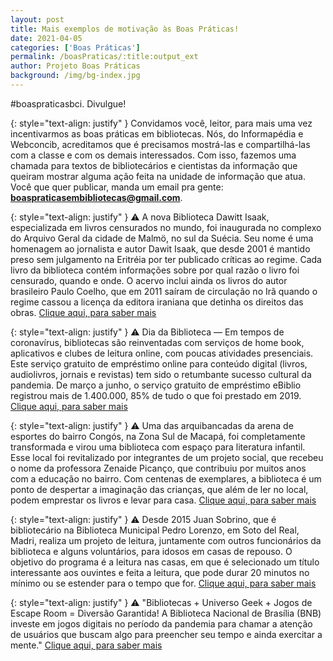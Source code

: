 ```yaml
---
layout: post
title: Mais exemplos de motivação às Boas Práticas!
date: 2021-04-05
categories: ['Boas Práticas']
permalink: /boasPraticas/:title:output_ext
author: Projeto Boas Práticas
background: /img/bg-index.jpg
---
```

#boaspraticasbci. Divulgue!

{: style="text-align: justify" }
Convidamos você, leitor, para mais uma vez incentivarmos as boas práticas em bibliotecas. Nós, do Informapédia e Webconcib, acreditamos que é precisamos mostrá-las e compartilhá-las com a classe e com os demais interessados. Com isso, fazemos uma chamada para textos de bibliotecários e cientistas da informação que queiram mostrar alguma ação feita na unidade de informação que atua. Você que quer publicar, manda um email pra gente: **boaspraticasembibliotecas@gmail.com**.

{: style="text-align: justify" }
⚠️ A nova Biblioteca Dawitt Isaak, especializada em livros censurados no mundo, foi inaugurada no complexo do Arquivo Geral da cidade de Malmö, no sul da Suécia. Seu nome é uma homenagem ao jornalista e autor Dawit Isaak, que desde 2001 é mantido preso sem julgamento na Eritréia por ter publicado críticas ao regime. Cada livro da biblioteca contém informações sobre por qual razão o livro foi censurado, quando e onde. O acervo inclui ainda os livros do autor brasileiro Paulo Coelho, que em 2011 saíram de circulação no Irã quando o regime cassou a licença da editora iraniana que detinha os direitos das obras.
[Clique aqui, para saber mais](https://g1.globo.com/pop-arte/noticia/2020/10/30/suecia-abre-primeira-biblioteca-de-livros-censurados-do-mundo-inclusive-os-de-paulo-coelho.ghtml?fbclid=IwAR27ZZ23brDfkD6cVdqenxC8N-gd_XOOXXftZB1tIsWM6Lm2x77N8_57mEo)


{: style="text-align: justify" }
⚠️ Dia da Biblioteca — Em tempos de coronavírus, bibliotecas são reinventadas com serviços de home book, aplicativos e clubes de leitura online, com poucas atividades presenciais. Este serviço gratuito de empréstimo online para conteúdo digital (livros, audiolivros, jornais e revistas) tem sido o retumbante sucesso cultural da pandemia. De março a junho, o serviço gratuito de empréstimo eBiblio registrou mais de 1.400.000, 85% de tudo o que foi prestado em 2019.
[Clique aqui, para saber mais](https://www.eldiario.es/cultura/libros/bibliotecas-reinventan-servicios-libros-domicilio-aplicaciones-clubes-lectura-online_1_6315964.html)


{: style="text-align: justify" }
⚠️ Uma das arquibancadas da arena de esportes do bairro Congós, na Zona Sul de Macapá, foi completamente transformada e virou uma biblioteca com espaço para literatura infantil. Esse local foi revitalizado por integrantes de um projeto social, que recebeu o nome da professora Zenaide Picanço, que contribuiu por muitos anos com a educação no bairro.
Com centenas de exemplares, a biblioteca é um ponto de despertar a imaginação das crianças, que além de ler no local, podem emprestar os livros e levar para casa.
[Clique aqui, para saber mais](https://g1.globo.com/ap/amapa/noticia/2021/01/07/arquibancada-de-praca-e-revitalizada-e-vira-biblioteca-na-periferia-de-macapa.ghtml)


{: style="text-align: justify" }
⚠️ Desde 2015 Juan Sobrino, que é bibliotecário na Biblioteca Municipal Pedro Lorenzo, em Soto del Real, Madri, realiza um projeto de leitura, juntamente com outros funcionários da biblioteca e alguns voluntários, para idosos em casas de repouso. O objetivo do programa é a leitura nas casas, em que é selecionado um título interessante aos ouvintes e feita a leitura, que pode durar 20 minutos no mínimo ou se estender para o tempo que for.
[Clique aqui, para saber mais](https://www.contioutra.com/bibliotecario-se-dedica-a-ler-livros-por-telefone-a-vovos-e-vovos-em-casas-de-repouso/?fbclid=IwAR231tzHOvJKf3CYLi9spk3A7dBDo5ofoq8w1yK3jO54hAb2iowhEib03HQ)


{: style="text-align: justify" }
⚠️ "Bibliotecas + Universo Geek + Jogos de Escape Room = Diversão Garantida!  A Biblioteca Nacional de Brasília (BNB) investe em jogos digitais no período da pandemia para chamar a atenção de usuários que buscam algo para preencher seu tempo e ainda exercitar a mente."
[Clique aqui, para saber mais](https://www.correiobraziliense.com.br/diversao-e-arte/2021/02/4905408-biblioteca-nacional-traz-jogos-no-formato-escape-room-para-o-espaco-geek.html)
